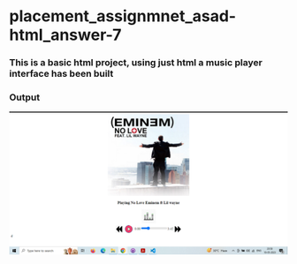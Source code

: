 # placement_assignmnet_asad-html_answer-7
### This is a basic html project, using just html a music player interface has been built
### Output
![Output](./Output.png)
